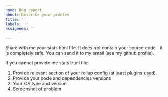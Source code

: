 ```yaml
---
name: Bug report
about: Describe your problem
title: ''
labels: ''
assignees: ''

---
```


Share with me your stats html file. It does not contain your source code - it is completely safe. You can send it to my email (see my github profile).

If you cannot provide me stats html file:
1. Provide relevant section of your rollup config (at least plugins used).
2. Provide your node and dependencies versions
3. Your OS type and version
4. Screenshot of problem
